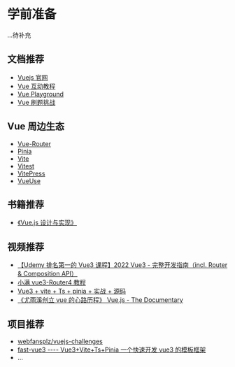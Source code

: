 # 学前准备

...待补充

## 文档推荐

- [Vuejs 官网](https://vuejs.org/)
- [Vue 互动教程](https://vuejs.org/tutorial/#step-1)
- [Vue Playground](https://sfc.vuejs.org/)
- [Vue 刷题挑战](https://vuejs-challenges.netlify.app/)

## Vue 周边生态

- [Vue-Router](https://router.vuejs.org/)
- [Pinia](https://pinia.vuejs.org/)
- [Vite](https://vitejs.dev/)
- [Vitest](https://vitest.dev/)
- [VitePress](https://vitepress.vuejs.org/)
- [VueUse](https://vueuse.org/)

## 书籍推荐

- [《Vue.js 设计与实现》](https://developer.mozilla.org/zh-CN/)

## 视频推荐

- [【Udemy 排名第一的 Vue3 课程】2022 Vue3 - 完整开发指南（incl. Router & Composition API）](https://www.bilibili.com/video/BV1Wr4y1n7rG/?spm_id_from=333.337.search-card.all.click)
- [小满 vue3-Router4 教程](https://www.bilibili.com/video/BV1oL411P7JX/?spm_id_from=333.337.search-card.all.click&vd_source=e9c5e2aa24951421eff7112778ab4b57)
- [Vue3 + vite + Ts + pinia + 实战 + 源码](https://www.bilibili.com/video/BV1dS4y1y7vd/?spm_id_from=333.999.0.0)
- [《尤雨溪创立 vue 的心路历程》 Vue.js - The Documentary](https://www.bilibili.com/video/BV1iE411H71U/?spm_id_from=333.337.search-card.all.click)

## 项目推荐

- [webfansplz/vuejs-challenges](https://github.com/webfansplz/vuejs-challenges)
- [fast-vue3 ---- Vue3+Vite+Ts+Pinia 一个快速开发 vue3 的模板框架](https://github.com/tobe-fe-dalao/fast-vue3)
- ...
